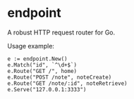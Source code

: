 # endpoint
A robust HTTP request router for Go.

Usage example:
```
e := endpoint.New()
e.Match("id", `^\d+$`)
e.Route("GET /", home)
e.Route("POST /note", noteCreate)
e.Route("GET /note/:id", noteRetrieve)
e.Serve("127.0.0.1:3333")
```
